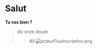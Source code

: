 # Salut #
**Tu vas bien ?**
> dix
> onze 
> douze
>> 80
![acteurFluxInscription.png](https://github.com/YannEmery/sioCrawler.git)